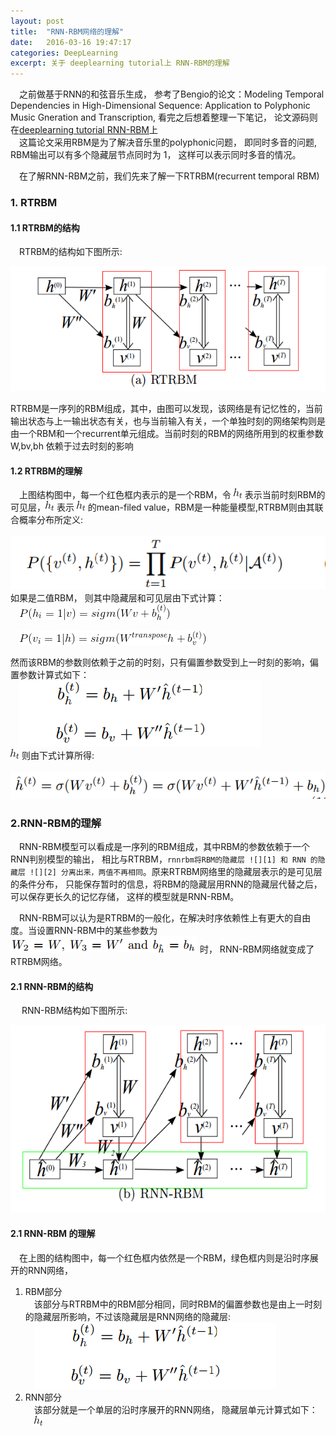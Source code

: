 ```yaml
---
layout: post
title:  "RNN-RBM网络的理解"
date:   2016-03-16 19:47:17
categories: DeepLearning
excerpt: 关于 deeplearning tutorial上 RNN-RBM的理解
---
```


&emsp;之前做基于RNN的和弦音乐生成， 参考了Bengio的论文：Modeling Temporal Dependencies in High-Dimensional Sequence: Application to Polyphonic Music Gneration and Transcription, 看完之后想着整理一下笔记， 论文源码则在[deeplearning tutorial RNN-RBM](http://deeplearning.net/tutorial/rnnrbm.html)上  
&emsp;这篇论文采用RBM是为了解决音乐里的polyphonic问题， 即同时多音的问题, RBM输出可以有多个隐藏层节点同时为 1， 这样可以表示同时多音的情况。  

&emsp;在了解RNN-RBM之前，我们先来了解一下RTRBM(recurrent temporal RBM)  

### 1. RTRBM

#### 1.1 RTRBM的结构

&emsp;RTRBM的结构如下图所示:  
<p align="center">
	<img src="/images/rnnrbm/rtrbm.png" height="200" weight="400" alt="rnn">
</p>
RTRBM是一序列的RBM组成，其中，由图可以发现，该网络是有记忆性的，当前输出状态与上一输出状态有关，也与当前输入有关，一个单独时刻的网络架构则是由一个RBM和一个recurrent单元组成。当前时刻的RBM的网络所用到的权重参数 W,bv,bh 依赖于过去时刻的影响  

#### 1.2 RTRBM的理解  

&emsp;上图结构图中，每一个红色框内表示的是一个RBM，令 ![][1] 表示当前时刻RBM的可见层，![][2] 表示 ![][1] 的mean-filed value，RBM是一种能量模型,RTRBM则由其联合概率分布所定义:  
&emsp;![](/images/rnnrbm/energyfunc.png)  
如果是二值RBM， 则其中隐藏层和可见层由下式计算：  
&emsp;![](/images/rnnrbm/ph.png)  

&emsp;![](/images/rnnrbm/pv.png)  

然而该RBM的参数则依赖于之前的时刻，只有偏置参数受到上一时刻的影响，偏置参数计算式如下：  
&emsp;![](/images/rnnrbm/para.png)  
![][2] 则由下式计算所得:  
&emsp;![](/images/rnnrbm/meanfieldH.png)  

### 2.RNN-RBM的理解

&emsp;RNN-RBM模型可以看成是一序列的RBM组成，其中RBM的参数依赖于一个RNN判别模型的输出， 相比与RTRBM，`rnnrbm将RBM的隐藏层 ![][1] 和 RNN 的隐藏层 ![][2] 分离出来，两值不再相同`。原来RTRBM网络里的隐藏层表示的是可见层的条件分布， 只能保存暂时的信息，将RBM的隐藏层用RNN的隐藏层代替之后，可以保存更长久的记忆存储， 这样的模型就是RNN-RBM。  

&emsp;RNN-RBM可以认为是RTRBM的一般化，在解决时序依赖性上有更大的自由度。当设置RNN-RBM中的某些参数为 ![](/images/rnnrbm/setpa.png) 时， RNN-RBM网络就变成了RTRBM网络。  

#### 2.1 RNN-RBM的结构  

&emsp; RNN-RBM结构如下图所示:
<p align="center">
    <img src="/images/rnnrbm/rnnrbm.png" height="300" weight="500" alt="rnn">
</p>
	
#### 2.1 RNN-RBM 的理解

&emsp;在上图的结构图中，每一个红色框内依然是一个RBM，绿色框内则是沿时序展开的RNN网络，  

1. RBM部分  
&emsp;该部分与RTRBM中的RBM部分相同，同时RBM的偏置参数也是由上一时刻的隐藏层所影响，不过该隐藏层是RNN网络的隐藏层:  
&emsp;![](/images/rnnrbm/para.png)  
2. RNN部分  
&emsp;该部分就是一个单层的沿时序展开的RNN网络， 隐藏层单元计算式如下：  
&emsp;![](/images/rnnrbm/h.png)  


[1]: /images/rnnrbm/h.png
[2]: /images/rnnrbm/h.png 
